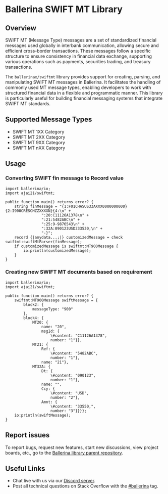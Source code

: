 # Ballerina SWIFT MT Library

## Overview

SWIFT MT (Message Type) messages are a set of standardized financial messages used globally in interbank communication, allowing secure and efficient cross-border transactions. These messages follow a specific structure to ensure consistency in financial data exchange, supporting various operations such as payments, securities trading, and treasury transactions.

The `ballerinax/swiftmt` library provides support for creating, parsing, and manipulating SWIFT MT messages in Ballerina. It facilitates the handling of commonly used MT message types, enabling developers to work with structured financial data in a flexible and programmatic manner. This library is particularly useful for building financial messaging systems that integrate SWIFT MT standards. 

## Supported Message Types

- SWIFT MT 1XX Category
- SWIFT MT 2XX Category
- SWIFT MT 9XX Category
- SWIFT MT nXX Category

## Usage

### Converting SWIFT fin message to Record value

```ballerina
import ballerina/io;
import ajai21/swiftmt;

public function main() returns error? {
    string finMessage = "{1:F01CHASUS33AXXX0000000000}{2:I900CRESCHZZXXXXN}{4:\n" +
                ":20:C11126A1378\n" +
                ":21:5482ABC\n" +
                ":25:9-9876543\n" +
                ":32A:090123USD233530,\n" +
                "-}"; 
    record {|anydata...;|} customizedMessage = check swiftmt:swiftMtParser(finMessage);
    if customizedMessage is swiftmt:MT900Message {
        io:println(customizedMessage);
    }
}
```

### Creating new SWIFT MT documents based on requirement

```ballerina
import ballerina/io;
import ajai21/swiftmt;

public function main() returns error? {
    swiftmt:MT900Message swiftMessage = { 
        block2: {
            messageType: "900"
        }, 
        block4: {
            MT20: {
                name: "20", 
                msgId: {
                    \#content: "C11126A1378", 
                    number: "1"}}, 
            MT21: {
                Ref: {
                    \#content: "5482ABC", 
                    number: "1"}, 
                name: "21"}, 
            MT32A: {
                Dt: {
                    \#content: "090123", 
                    number: "1"}, 
                name: "", 
                Ccy: {
                    \#content: "USD", 
                    number: "2"}, 
                Amnt: {
                    \#content: "33550,", 
                    number: "3"}}}};
    io:println(swiftMessage);
}
```

## Report issues

To report bugs, request new features, start new discussions, view project boards, etc., go to
the [Ballerina library parent repository](https://github.com/ballerina-platform/ballerina-library).

## Useful Links

- Chat live with us via our [Discord server](https://discord.gg/ballerinalang).
- Post all technical questions on Stack Overflow with the [#ballerina](https://stackoverflow.com/questions/tagged/ballerina) tag.
